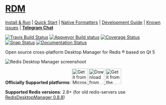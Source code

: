 # [RDM](http://rdm.dev "Redis Desktop Manager Official Site")

[Install & Run](http://docs.rdm.dev/en/latest/install/) | 
[Quick Start](http://docs.rdm.dev/en/latest/quick-start/) |
[Native Formatters](http://docs.rdm.dev/en/latest/native-formatters/) |
[Development Guide](http://docs.rdm.dev/en/latest/development/) |
[Known issues](http://docs.rdm.dev/en/latest/known-issues/) |
[**Telegram Chat**](https://t.me/RedisDesktopManager)

[![Travis Build Status](https://travis-ci.org/uglide/RedisDesktopManager.svg?branch=2019)](https://travis-ci.org/uglide/RedisDesktopManager) 
[![Appveyor Build status](https://ci.appveyor.com/api/projects/status/3pwtjfl9yioyom9t?svg=true)](https://ci.appveyor.com/project/uglide/redisdesktopmanager/branch/2019)
[![Coverage Status](https://coveralls.io/repos/uglide/RedisDesktopManager/badge.svg?branch=2019)](https://coveralls.io/r/uglide/RedisDesktopManager?branch=2019)
[![Snap Status](https://build.snapcraft.io/badge/RedisDesktop/redisdesktopmanager-snap.svg)](https://build.snapcraft.io/user/RedisDesktop/redisdesktopmanager-snap)
[![Documentation Status](https://readthedocs.org/projects/redisdesktopmanager/badge/?version=latest)](http://docs.rdm.dev/en/latest/?badge=latest)

Open source cross-platform Desktop Manager for Redis &reg; based on Qt 5

![Redis Desktop Manager screenshoot](http://rdm.dev/static/img/features/all.png?v2020)


**Officially Supported platforms**:
<a target="_blank" href='//www.microsoft.com/store/apps/9NDK76ZVZ3TM?cid=storebadge&ocid=badge'>
<img height="50" src='https://developer.microsoft.com/en-us/store/badges/images/English_get-it-from-MS.png' alt='Get it from Microsoft'/>
</a>
<a class="btn btn-lg btn-block" href="https://apps.apple.com/app/redisdesktopmanager/id1475905948" target="_blank">
<img height="50"  src="https://rdm.dev/static/img/v2/app-store-badge.svg" alt="Download from Apple App Store">
</a>
<a href="https://snapcraft.io/redis-desktop-manager">
<img height="50" alt="Get it from the Snap Store" src="https://snapcraft.io/static/images/badges/en/snap-store-black.svg" />
</a>

**Supported Redis versions**: 2.8+ (for old redis-servers use [RedisDesktopManager 0.8.8](https://github.com/uglide/RedisDesktopManager/releases/tag/0.8.8))
